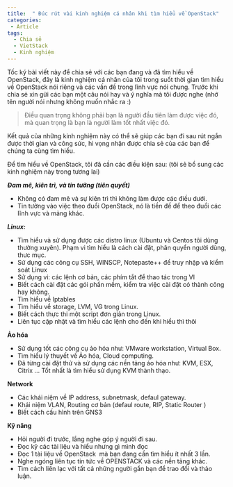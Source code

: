 ```yaml
---
title:  " Đúc rút vài kinh nghiệm cá nhân khi tìm hiểu về OpenStack"
categories:
 - Article
tags:
  - Chia sẻ
  - VietStack
  - Kinh nghiệm
---
```


Tốc ký bài viết này để chia sẻ với các bạn đang và đã tìm hiểu về OpenStack, đây là kinh nghiệm cá nhân của tôi trong suốt thời gian tìm hiểu về OpenStack nói riêng và các vấn đề trong lĩnh vực nói chung. Trước khi chia sẻ xin gửi các bạn một câu nói hay và ý nghĩa mà tôi được nghe (nhớ tên người nói nhưng không muốn nhắc ra :) <!--more-->
<blockquote>Điều quan trọng không phải bạn là người đầu tiên làm được việc đó, mà quan trọng là bạn là người làm tốt nhất việc đó.</blockquote>
Kết quả của những kinh nghiệm này có thể sẽ giúp các bạn đi sau rút ngắn được thời gian và công sức, hi vọng nhận được chia sẻ của các bạn để chúng ta cùng tìm hiểu.

Để tìm hiểu về OpenStack, tôi đã cần các điều kiện sau: (tôi sẻ bổ sung các kinh nghiệm này trong tương lai)

<em><strong>Đam mê, kiên trì, và tin tưởng (tiên quyết)</strong></em>
<ul>
	<li>Không có đam mê và sự kiên trì thì không làm được các điều dưới.</li>
	<li>Tin tưởng vào việc theo đuổi OpenStack, nó là tiền đề để theo đuổi các lĩnh vực và mảng khác.</li>
</ul>
<em><strong>Linux:</strong></em>
<ul>
	<li>Tìm hiểu và sử dụng được các distro linux (Ubuntu và Centos tôi dùng thường xuyên). Phạm vi tìm hiểu là cách cài đặt, phân quyền người dùng, thưc mục.</li>
	<li>Sử dụng các công cụ SSH, WINSCP, Notepaste++ để truy nhập và kiểm soát Linux</li>
	<li>Sử dụng vi: các lệnh cơ bản, các phím tắt để thao tác trong VI</li>
	<li>Biết cách cài đặt các gói phần mềm, kiểm tra việc cài đặt có thành công hay không.</li>
	<li>Tìm hiểu về Iptables</li>
	<li>Tìm hiểu về storage, LVM, VG trong Linux.</li>
	<li>Biết cách thực thi một script đơn giản trong Linux.</li>
	<li>Liên tục cập nhật và tìm hiểu các lệnh cho đến khi hiểu thì thôi</li>
</ul>
<strong>Ảo hóa</strong>
<ul>
	<li>Sử dụng tốt các công cụ ảo hóa như: VMware workstation, Virtual Box.</li>
	<li>Tìm hiểu lý thuyết về Ảo hóa, Cloud computing.</li>
	<li>Đã từng cài đặt thử và sử dụng các nền tảng áo hóa như: KVM, ESX, Citrix ... Tốt nhất là tìm hiểu sử dụng KVM thành thạo.</li>
</ul>
<strong>Network</strong>
<ul>
	<li>Các khái niệm về IP address, subnetmask, defaul gateway.</li>
	<li>Khái niệm VLAN, Routing cơ bản (defaul route, RIP, Static Router )</li>
	<li>Biết cách cấu hình trên GNS3</li>
</ul>
<strong>Kỹ năng</strong>
<ul>
	<li>Hỏi người đi trước, lắng nghe góp ý người đi sau.</li>
	<li>Đọc kỹ các tài liệu và hiểu nhưng gì mình đọc</li>
	<li>Đọc 1 tài liệu về OpenStack  mà bạn đang cần tìm hiểu ít nhất 3 lần.</li>
	<li>Nghe ngóng liên tục tin tức về OPENSTACK và các nền tảng khác.</li>
	<li>Tìm cách liên lạc với tất cả những người gần bạn để trao đổi và thảo luận.</li>
</ul>
